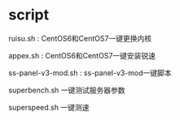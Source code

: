 # script
ruisu.sh : CentOS6和CentOS7一键更换内核

appex.sh : CentOS6和CentOS7一键安装锐速

ss-panel-v3-mod.sh : ss-panel-v3-mod一键脚本

superbench.sh 一键测试服务器参数

superspeed.sh 一键测速
